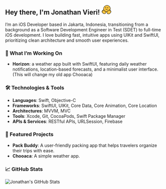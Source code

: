 ## Hey there, I'm Jonathan Vieri! <img src="https://github.com/jonathanvieri/jonathanvieri/blob/main/assets/smiling-wave.gif" height=32px width=32px alt="smiling emoji with waving hands" />

I’m an iOS Developer based in Jakarta, Indonesia, transitioning from a background as a Software Development Engineer in Test (SDET) to full-time iOS development. 
I love building fast, intuitive apps using UIKit and SwiftUI, prioritizing clean architecture and smooth user experiences.

### 🌱 What I’m Working On
- **Horizon**: a weather app built with SwiftUI, featuring daily weather notifications, location-based forecasts, and a minimalist user interface. (This will change my old app Chooaca)

### 🛠️ Technologies & Tools
- **Languages**: Swift, Objective-C
- **Frameworks**: SwiftUI, UIKit, Core Data, Core Animation, Core Location
- **Architectures**: MVVM, MVC
- **Tools**: Xcode, Git, CocoaPods, Swift Package Manager
- **APIs & Services**: RESTful APIs, URLSession, Firebase

### 🚀 Featured Projects
- **Pack Buddy**: A user-friendly packing app that helps travelers organize their trips with ease.
- **Chooaca**: A simple weather app.

### 📈 GitHub Stats
![Jonathan's GitHub Stats](https://github-readme-stats.vercel.app/api?username=jonathanvieri&show_icons=true&theme=tokyonight)
